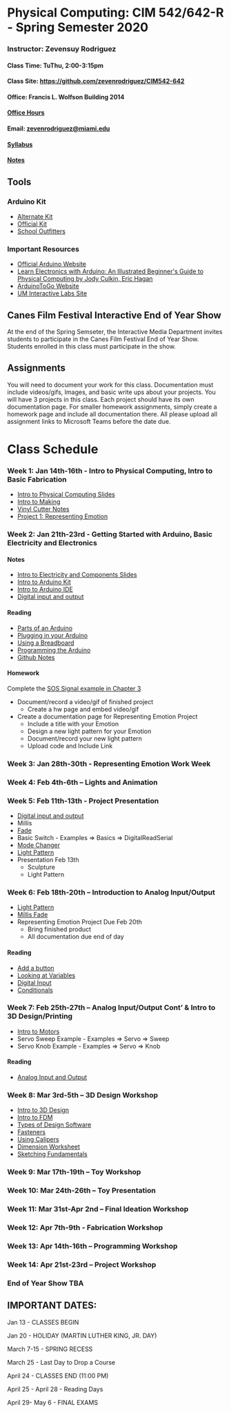 # Physical Computing: CIM 542/642-R - Spring Semester 2020

### Instructor: Zevensuy Rodriguez
#### Class Time: TuThu, 2:00-3:15pm
#### Class Site: https://github.com/zevenrodriguez/CIM542-642
#### Office: Francis L. Wolfson Building 2014
#### [Office Hours](https://outlook.office365.com/owa/calendar/OfficeHours@miamiedu.onmicrosoft.com/bookings/)
#### Email: zevenrodriguez@miami.edu
#### [Syllabus](https://github.com/zevenrodriguez/CIM542-642/blob/master/CIM542-642-R-Physical%20Computing.pdf)
#### [Notes](/Notes)

<!-- # [2019 Canes Film Festival Interactive End of Year Show TBA]() -->

## Tools

### Arduino Kit
* [Alternate Kit](https://www.amazon.com/ELEGOO-Project-Tutorial-Controller-Projects/dp/B01D8KOZF4?ref_=ast_sto_dp)
* [Official Kit](https://www.amazon.com/Arduino-Starter-Kit-English-Official/dp/B009UKZV0A/ref=sr_1_4?ie=UTF8&qid=1516635157&sr=8-4&keywords=arduino+starter+kit)
* [School Outfitters](http://www.schooloutfitters.com/catalog/product_info/pfam_id/PFAM53854/products_id/PRO72470?sc_cid=Google_ARD-K000007&adtype=pla&kw=&CAWELAID=320012570000053078&CAGPSPN=pla&CAAGID=45125248000&CATCI=pla-313518166499)

### Important Resources
* [Official Arduino Website](http://www.arduino.cc)
* [Learn Electronics with Arduino: An Illustrated Beginner's Guide to Physical Computing by Jody Culkin, Eric Hagan](https://www.amazon.com/Learn-Electronics-Arduino-Illustrated-Technology/dp/1680453742/ref=sr_1_18?keywords=arduino+book&qid=1578868522&sr=8-18)
* [ArduinoToGo Website](http://arduinotogo.com/)
* [UM Interactive Labs Site](https://uminteractive.github.io/labs/)

## Canes Film Festival Interactive End of Year Show

At the end of the Spring Semseter, the Interactive Media Department invites students to participate in the Canes Film Festival End of Year Show. Students enrolled in this class must participate in the show.

## Assignments

 You will need to document your work for this class. Documentation must include videos/gifs, Images, and basic write ups about your projects. You will have 3 projects in this class. Each project should have its own documentation page. For smaller homework assignments, simply create a homework page and include all documentation there. All please upload all assignment links to Microsoft Teams before the date due.

# Class Schedule

### Week 1: Jan 14th-16th - Intro to Physical Computing, Intro to Basic Fabrication

* [Intro to Physical Computing Slides](https://docs.google.com/presentation/d/10FzMQ9X0vp3fHtjppiglLnoRbPExrV5GD2Lb1tUf4Sk/edit?usp=sharing)
* [Intro to Making](https://docs.google.com/presentation/d/1MiBCTzbZGxv1FeldpkSnju3gEhyvfKCOVmJnf68VY-A/edit?usp=sharing)
* [Vinyl Cutter Notes](https://uminteractive.github.io/labs/vinylcutter.html)
* [Project 1: Representing Emotion](https://github.com/zevenrodriguez/CIM542-642/blob/master/assignments.md)

### Week 2: Jan 21th-23rd - Getting Started with Arduino, Basic Electricity and Electronics

#### Notes

* [Intro to Electricity and Components Slides](https://docs.google.com/presentation/d/1OZsjOAGmvX9IuKPb8RYilajWWwStS34MV0bU8o1sHWA/edit?usp=sharing)
* [Intro to Arduino Kit](/Notes/Parts.md)
* [Intro to Arduino IDE](/Notes/Intro-to-Arduino.md)
* [Digital input and output](/Notes/Digital-IO.md)

#### Reading

* [Parts of an Arduino](http://arduinotogo.com/2016/08/20/chapter-1-parts-of-an-arduino/)
* [Plugging in your Arduino](http://arduinotogo.com/2016/08/20/chapter-1-plug-in-your-arduino/)
* [Using a Breadboard](http://arduinotogo.com/2016/08/22/chapter-2-using-a-breadboard/)
* [Programming the Arduino](http://arduinotogo.com/category/chapter-3/)
* [Github Notes](/Notes/Github.md)

#### Homework

Complete the [SOS Signal example in Chapter 3](http://arduinotogo.com/2016/09/09/chapter-3-sos-signal/)

* Document/record a video/gif of finished project
  * Create a hw page and embed video/gif
* Create a documentation page for Representing Emotion Project
  * Include a title with your Emotion
  * Design a new light pattern for your Emotion
  * Document/record your new light pattern
  * Upload code and Include Link


### Week 3: Jan 28th-30th - Representing Emotion Work Week

### Week 4: Feb 4th-6th – Lights and Animation

### Week 5: Feb 11th-13th -  Project Presentation

* [Digital input and output](/Notes/Digital-IO.md)
* Millis
* [Fade](https://github.com/zevenrodriguez/CIM542-642/blob/master/arduino/millisFadeUpDown/millisFadeUpDown.ino)
* Basic Switch - Examples => Basics => DigitalReadSerial
* [Mode Changer](https://github.com/zevenrodriguez/CIM542-642/blob/master/arduino/ModeChanger/ModeChanger.ino)
* [Light Pattern](https://github.com/zevenrodriguez/CIM542-642/blob/master/arduino/lightPattern/lightPattern.ino)
* Presentation Feb 13th
  * Sculpture
  * Light Pattern

### Week 6: Feb 18th-20th – Introduction to Analog Input/Output

* [Light Pattern](https://github.com/zevenrodriguez/CIM542-642/blob/master/arduino/lightPattern/lightPattern.ino)
* [Millis Fade](https://github.com/zevenrodriguez/CIM542-642/blob/master/arduino/millisFadeUpDown/millisFadeUpDown.ino)
* Representing Emotion Project Due Feb 20th
  * Bring finished product
  * All documentation due end of day

#### Reading
* [Add a button](http://arduinotogo.com/2016/10/08/chapter-5-add-a-button/)
* [Looking at Variables](http://arduinotogo.com/2016/10/08/chapter-5-looking-at-the-sketch-variables/)
* [Digital Input](http://arduinotogo.com/2016/10/08/chapter-5-digital-input/)
* [Conditionals](http://arduinotogo.com/2016/10/08/chapter-5-looking-at-the-sketch-conditional-statements/)

### Week 7: Feb 25th-27th – Analog Input/Output Cont’ & Intro to 3D Design/Printing

* [Intro to Motors](/Notes/Transistors-And-Motors.md)
* Servo Sweep Example - Examples => Servo => Sweep
* Servo Knob Example - Examples => Servo => Knob

#### Reading
* [Analog Input and Output](http://arduinotogo.com/category/chapter-6/)

### Week 8: Mar 3rd-5th – 3D Design Workshop

* [Intro to 3D Design](/Notes/Intro-to-3D-Design.md)
* [Intro to FDM](https://www.3dhubs.com/knowledge-base/introduction-fdm-3d-printing/)
* [Types of Design Software](https://www.3dhubs.com/knowledge-base/3d-modeling-cad-software)
* [Fasteners](https://docs.google.com/presentation/d/15S8b3iE_vphgxRu_Pq7GMbx549w8rgUJcG1xYuAcuhg/edit?usp=sharing)
* [Using Calipers](https://littlemachineshop.com/Instructions/UsingCalipers.pdf)
* [Dimension Worksheet](/files/DimensionWorksheet.pdf)
* [Sketching Fundamentals](https://learn.onshape.com/courses/fundamentals-sketching)


### Week 9: Mar 17th-19th – Toy Workshop

### Week 10: Mar 24th-26th – Toy Presentation

### Week 11: Mar 31st-Apr 2nd – Final Ideation Workshop

### Week 12: Apr 7th-9th - Fabrication Workshop

### Week 13: Apr 14th-16th – Programming Workshop

### Week 14: Apr 21st-23rd – Project Workshop

### End of Year Show TBA

## IMPORTANT DATES:

Jan 13 - CLASSES BEGIN

Jan 20 - HOLIDAY (MARTIN LUTHER KING, JR. DAY)

March 7-15 - SPRING RECESS

March 25 - Last Day to Drop a Course

April 24 - CLASSES END  (11:00 PM)

April 25 - April 28 - Reading Days

April 29- May 6 - FINAL EXAMS


<!--

### Week 1: Class Introduction

* Class intro
* Intro to Arduino
* Ideation Workshop: Crazy Machine - Create a fantasy machine that a user can interact with.

#### HW 1
* Create an interface for your machine using the [Storyboard Worksheet](files\StoryboardWorksheet.pdf)
  * Use the parts worksheet to prototype your machine. You can choose to prototype a particular aspect of your machine.
* [Student Survey](https://goo.gl/forms/1YEsS1fAeXefNjHO2)
* Buy Arduino Kit
  * [Arduino.cc](https://store.arduino.cc/usa/arduino-starter-kit)
  * [Amazon](https://www.amazon.com/Arduino-Starter-Kit-English-Official/dp/B009UKZV0A/ref=sr_1_4?ie=UTF8&qid=1516635157&sr=8-4&keywords=arduino+starter+kit)


#### Week 2: Intro to Physical Computing, Basic Electricity and Electronics

* [Intro to Electricity and Components Slides](https://docs.google.com/presentation/d/1OZsjOAGmvX9IuKPb8RYilajWWwStS34MV0bU8o1sHWA/edit?usp=sharing)
* Intro to Arduino Kit
* [Intro to Arduino IDE](/Notes/Intro-to-Arduino.md)
* [Digital input and output](/Notes/Digital-IO.md)


##### HW 2:

* Lab - Spaceship Interface [Video Link](https://www.youtube.com/watch?v=xTXjsC78RSQ&index=2&list=PLT6rF_I5kknPf2qlVFlvH47qHvqvzkknd)


#### Week 3: Getting Started with Arduino, Digital Input/Output

* [Digital input and output](/Notes/Digital-IO.md)
* [Series vs Parallel](/Notes/Series-vs-Parallel.md)
* [Variables](/Notes/Variables.md)
* [Debugging](/Notes/Debugging.md)
* Introduction to logic flow

##### HW 3:

  * User Flow
    * How can you create an interface with one button interface and an led? Take a minute and observe your surroundings. Find piece of electronics that you can augment/add a feature with a button and an led. Think about modes and outputs to express an action and reaction. Create a flow using Google’s drawing app to explain how a user interacts with your interface.
      * Microwave
      * Coffeemaker
      * TV

  ![Coffee Maker Grind Presets](files/CoffeeGrind.jpg)


#### Week 4: Analog Input/Output


* [Analog IO](Notes/Analog-IO.md)


##### HW 4:

* Make and Document the Love-O-Meter and Color Mixing Lamp

#### Week 5: [Advanced Programming](Notes/Advanced-Programming.md)

* [Theremin](https://github.com/zevenrodriguez/CIM542-642/blob/master/arduino/theremin/theremin.ino)
* [Temperature](https://github.com/zevenrodriguez/CIM542-642/blob/master/arduino/temp/temp.ino)

#### Week 6: [Servos, Transistors, and Motors](Notes/Transistors-And-Motors.md)

* millis
  * [fade in/fade out](../arduino/millisFadeUpDown/millisFadeUpDown.ino)
* [Servo](../arduino/servoKnob/servoKnob.ino)

##### HW 5:
* Knock Lock
* Sensor Walk - Go to a public area, A park, Food Court, Mall, Etc
  * Find 6 points of interaction between people and electronics, mechanical devices, signage, or any other areas of high traffic
  * What are the inputs?
    * Find switches, levers, buttons, visual aids
    * Are the inputs active(electronic or mechanical) or passive
      * If Active
        * What is the sensor?
        * What triggers the sensor?
      * If Passive
        * What is the User doing?
        * Are they walking up?
   * What are the outputs?
     * Lights, sound, motors, signage
     * Is the output active or passive
       * If Active,
         * What does it do when triggered?
       * If Passive
         * What is it?
           * Map
           * Sign
* Research Parts
  * Based on 3 inputs/outputs from the Sensor Walk, research potential sensors used in the input or output
  * Search in [amazon](https://www.amazon.com/), [adafruit](https://www.adafruit.com/), and [sparkfun](https://www.sparkfun.com/), [robotshop](https://www.robotshop.com/) for potential matches


#### Week 7: [Ideation Lab](https://github.com/zevenrodriguez/CIM542-642/wiki/Midterm)

##### HW 6:

* 5 Slide intro
  * What is your Project?
    * Describe your project in 1-2 sentences
  * 3 Projects that influenced yours
    * Explain how
    * Include an Image and Link
  * What parts did you use?
    * Parts List Worksheet
  * Explain your interaction
    * Ie - Flow Diagram
  * What modifications would make to you project
    * Q and A Worksheet

#### Week 8: Midterm Lab

* Midterm Presentation
* Midterm Lab

##### Requirements for Midterm and Final - 100 points

* Create a folder for your midterm.
  * Include a readme.md in your folder.
    * Answer the questions below - 20 Points
  * Include Images and Video - 20 Points
  * Include your code - 20 Points
  * Your project needs to be encased - 20 Points

###### About the project
* What is the title of your project?
* Briefly explain why did you want to make this project?
  * Who are the stakeholders?
  * Find 3 inspiring projects

###### Code

* How does your program work? (Explain your code)
  * Reflection
    * What worked/did not work?
    * If you had more time what would you change in your project?

###### Components

* What parts did you use?
* Which are your inputs/outputs


###### Interaction

* Explain how a user interacts with your input/output
  * Create a layout for your interface
  * Storyboard the interaction
    * Draw a step by step diagram of the interaction
    * Explain how the project is used?
      * How does the user interact with the input
      * Why did you decide to use that component?
      * Explain how the input translates to the output
* Talk about what form factor/size your project would ideally be.


###### Images and Videos
* Include images and captions for
  * 2 - Progress images
    * For example, breadboard, case,
  * 1 - Finished input
  * 1 - Finished output
  * 1 - Finished Breadboard
* A video of finished project


#### Week 9: Spring Break

#### Week 10: Midterm Due, [Intro to Making](https://github.com/zevenrodriguez/CIM542-642/wiki/Intro-to-3D-Design)

#### Week 11: Intro to 3D Design

For the video tutorials and onshape works best on google chrome.

* [Intro to Onshape](https://www.onshape.com/videos/software-overview-and-user-interface-tour)
* [Complete Fundamentals of Sketching](https://learn.onshape.com/learn/course/fundamentals-sketching)
  * Starting a Sketch
  * Lines and Rectangles
  * Construction Geometry
* [Complete Fundamentals of Part Design](https://learn.onshape.com/learn/course/fundamentals-part-design-using-part-studios)
  * Starting a part
  * Extrude
  * Appearance
* [Using Calipers](https://littlemachineshop.com/images/gallery/Instructions/UsingCalipers.pdf)

#### HW Due April 11th


* Midterm Paper Prototype
  * Create an enclosure or part using the Vinyl Cutter
* [Complete the DimensionWorksheet](files/DimensionWorksheet.pdf)
* 2 - 3D Printed objects (Parts must be designed and printed before class)
  * Create 2 small 3D Printed objects
    * Create a custom cap for a switch or
    * Create a custom knob for a potentiometer or
    * Create custom pieces for your final
* #### Turning in your assignment
  * In your main readme,
    * Upload and include your images of all your new made pieces
      * Add caption/text for context
    * Upload and Link your Dimension Worksheet


#### Week 12: 3D Design Continued, Ideation Lab

#### Week 13: Making Lab

#### Week 14: Apr 16th - Final Lab

#### Week 15: Apr 23th - Final Presentation

# [Interactive Media End of Year Show - May 2nd 5 PM](https://interactive.miami.edu/canesfilmfestival/)
# Final Due May 7th 2-4:30 PM


-->
